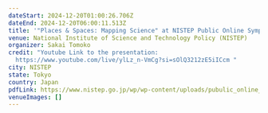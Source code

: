 ```yaml
---
dateStart: 2024-12-20T01:00:26.706Z
dateEnd: 2024-12-20T06:00:11.513Z
title: '"Places & Spaces: Mapping Science" at NISTEP Public Online Symposium'
venue: National Institute of Science and Technology Policy (NISTEP)
organizer: Sakai Tomoko
credit: "Youtube Link to the presentation:
  https://www.youtube.com/live/ylLz_n-VmCg?si=sOlQ3212zE5iICcm "
city: NISTEP
state: Tokyo
country: Japan
pdfLink: https://www.nistep.go.jp/wp/wp-content/uploads/pubulic_online_symposuium1220_e.pdf
venueImages: []
---
```

